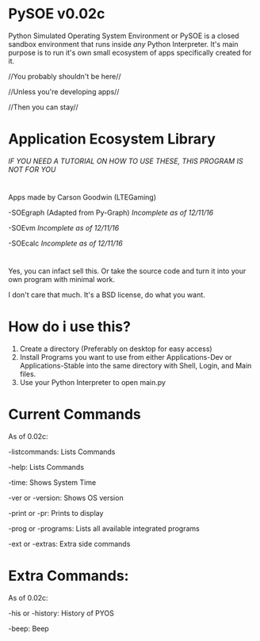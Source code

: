 # PySOE v0.02c
Python Simulated Operating System Environment or PySOE is a closed sandbox environment that runs inside *any* Python Interpreter. It's main purpose is to run it's own small ecosystem of apps specifically created for it.

//You probably shouldn't be here//

//Unless you're developing apps//

//Then you can stay//


# Application Ecosystem Library
*IF YOU NEED A TUTORIAL ON HOW TO USE THESE, THIS PROGRAM IS NOT FOR YOU*
#
Apps made by Carson Goodwin (LTEGaming)

-SOEgraph (Adapted from Py-Graph) *Incomplete as of 12/11/16*

-SOEvm *Incomplete as of 12/11/16*

-SOEcalc *Incomplete as of 12/11/16*
# 

Yes, you can infact sell this. Or take the source code and turn it into your own program with minimal work. 

I don't care that much. It's a BSD license, do what you want.

# How do i use this?

1. Create a directory (Preferably on desktop for easy access)
2. Install Programs you want to use from either Applications-Dev or Applications-Stable into the same directory with Shell, Login, and Main files.
3. Use your Python Interpreter to open main.py

# Current Commands
As of 0.02c:

-listcommands: Lists Commands

-help: Lists Commands

-time: Shows System Time

-ver or -version: Shows OS version

-print or -pr: Prints to display

-prog or -programs: Lists all available integrated programs

-ext or -extras: Extra side commands

# Extra Commands:
As of 0.02c:

-his or -history: History of PYOS

-beep: Beep
